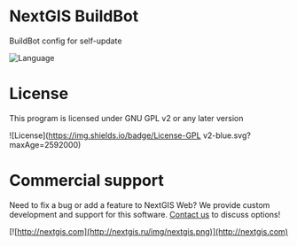 # NextGIS BuildBot

BuildBot config for self-update

![Language](https://img.shields.io/badge/Language-Python-green.svg?maxAge=2592000)

<!-- # Build status

![build status](http://buildbot.nextgis.com/png?builder=selfupdate) -->


# License

This program is licensed under GNU GPL v2 or any later version

![License](https://img.shields.io/badge/License-GPL v2-blue.svg?maxAge=2592000)

# Commercial support

Need to fix a bug or add a feature to NextGIS Web? We provide custom development
and support for this software. [Contact us](http://nextgis.ru/en/contact/) to
discuss options!

[![http://nextgis.com](http://nextgis.ru/img/nextgis.png)](http://nextgis.com)
